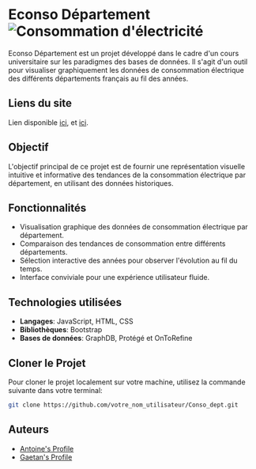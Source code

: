 # Econso Département ![Consommation d'électricité](https://www.lenergietoutcompris.fr/uploads/images/consommation-electricite.jpg)

Econso Département est un projet développé dans le cadre d'un cours universitaire sur les paradigmes des bases de données. Il s'agit d'un outil pour visualiser graphiquement les données de consommation électrique des différents départements français au fil des années.

## Liens du site 

Lien disponible [ici](https://e-conso-dep.thomasgllt.fr/),
et [ici](http://wavechatapi.ddns.net/conso_dept/).

## Objectif

L'objectif principal de ce projet est de fournir une représentation visuelle intuitive et informative des tendances de la consommation électrique par département, en utilisant des données historiques.

## Fonctionnalités

- Visualisation graphique des données de consommation électrique par département.
- Comparaison des tendances de consommation entre différents départements.
- Sélection interactive des années pour observer l'évolution au fil du temps.
- Interface conviviale pour une expérience utilisateur fluide.

## Technologies utilisées

- **Langages**: JavaScript, HTML, CSS
- **Bibliothèques**: Bootstrap
- **Bases de données**: GraphDB, Protégé et OnToRefine

## Cloner le Projet

Pour cloner le projet localement sur votre machine, utilisez la commande suivante dans votre terminal:

```bash
git clone https://github.com/votre_nom_utilisateur/Conso_dept.git
```

## Auteurs
- [Antoine's Profile](lien_vers_profil_Antoine)
- [Gaetan's Profile](lien_vers_profil_Gaetan)